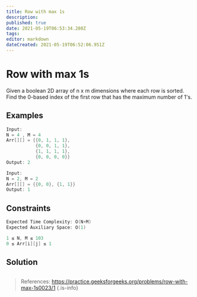 ```yaml
---
title: Row with max 1s
description: 
published: true
date: 2021-05-19T06:53:34.280Z
tags: 
editor: markdown
dateCreated: 2021-05-19T06:52:06.951Z
---
```


# Row with max 1s 
Given a boolean 2D array of n x m dimensions where each row is sorted. Find the 0-based index of the first row that has the maximum number of 1's.

## Examples

```cpp
Input: 
N = 4 , M = 4
Arr[][] = {{0, 1, 1, 1},
           {0, 0, 1, 1},
           {1, 1, 1, 1},
           {0, 0, 0, 0}}
Output: 2
```
```cpp
Input: 
N = 2, M = 2
Arr[][] = {{0, 0}, {1, 1}}
Output: 1
```

## Constraints


```cpp
Expected Time Complexity: O(N+M)
Expected Auxiliary Space: O(1)

1 ≤ N, M ≤ 103
0 ≤ Arr[i][j] ≤ 1 
```

## Solution
```python
```
> References: https://practice.geeksforgeeks.org/problems/row-with-max-1s0023/1
{.is-info}
